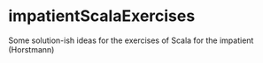 # impatientScalaExercises
Some solution-ish ideas for the exercises of Scala for the impatient (Horstmann)
